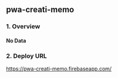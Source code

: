 ## pwa-creati-memo

### 1. Overview

#### No Data

### 2. Deploy URL

https://pwa-creati-memo.firebaseapp.com/
